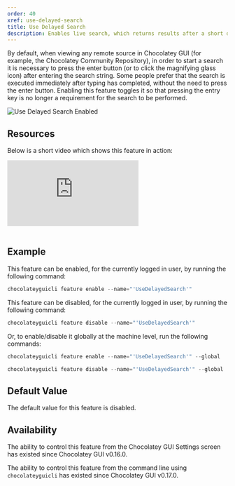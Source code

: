 ```yaml
---
order: 40
xref: use-delayed-search
title: Use Delayed Search
description: Enables live search, which returns results after a short delay without clicking the search button on remote sources
---
```


By default, when viewing any remote source in Chocolatey GUI (for example, the Chocolatey Community Repository), in order to start a search it is necessary to press the enter button (or to click the magnifying glass icon) after entering the search string.  Some people prefer that the search is executed immediately after typing has completed, without the need to press the enter button.  Enabling this feature toggles it so that pressing the entry key is no longer a requirement for the search to be performed.

![Use Delayed Search Enabled](/images/chocolatey-gui/feature_use_delayed_search_enabled.png "Use Delayed Search Enabled")

## Resources

Below is a short video which shows this feature in action:

<p>
<div class="ratio ratio-16x9">
    <iframe src="https://www.youtube.com/embed/7v6_XCp78H0?list=PL84yg23i9GBjAMY0OfHfn-MH4rviaccuc" frameborder="0" allow="autoplay; encrypted-media" allowfullscreen>
    </iframe>
</div>
<br>
</p>

## Example

This feature can be enabled, for the currently logged in user, by running the following command:

```powershell
chocolateyguicli feature enable --name="'UseDelayedSearch'"
```

This feature can be disabled, for the currently logged in user, by running the following command:

```powershell
chocolateyguicli feature disable --name="'UseDelayedSearch'"
```

Or, to enable/disable it globally at the machine level, run the following commands:

```powershell
chocolateyguicli feature enable --name="'UseDelayedSearch'" --global

chocolateyguicli feature disable --name="'UseDelayedSearch'" --global
```


## Default Value

The default value for this feature is disabled.

## Availability

The ability to control this feature from the Chocolatey GUI Settings screen has existed since Chocolatey GUI v0.16.0.

The ability to control this feature from the command line using `chocolateyguicli` has existed since Chocolatey GUI
v0.17.0.
